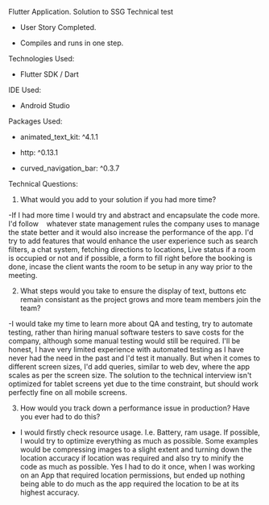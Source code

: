 Flutter Application. Solution to SSG Technical test

-   User Story Completed.

-   Compiles and runs in one step.

Technologies Used:

-   Flutter SDK / Dart

IDE Used:

-   Android Studio

Packages Used:

-   animated_text_kit: ^4.1.1

-   http: ^0.13.1

-   curved_navigation_bar: ^0.3.7

Technical Questions:

1.  What would you add to your solution if you had more time?

-If I had more time I would try and abstract and encapsulate the code more. I'd follow    whatever state management rules the company uses to manage the state better and it would also increase the performance of the app. I'd try to add features that would enhance the user experience such as search filters, a chat system, fetching directions to locations, Live status if a room is occupied or not and if possible, a form to fill right before the booking is done, incase the client wants the room to be setup in any way prior to the meeting.

2.  What steps would you take to ensure the display of text, buttons etc remain consistant as the project grows and more team members join the team?

-I would take my time to learn more about QA and testing, try to automate testing, rather than hiring manual software testers to save costs for the company, although some manual testing would still be required. I'll be honest, I have very limited experience with automated testing as I have never had the need in the past and I'd test it manually. But when it comes to different screen sizes, I'd add queries, similar to web dev, where the app scales as per the screen size. The solution to the technical interview isn't optimized for tablet screens yet due to the time constraint, but should work perfectly fine on all mobile screens.

3.  How would you track down a performance issue in production? Have you ever had to do this?

- I would firstly check resource usage. I.e. Battery, ram usage. If possible, I would try to optimize everything as much as possible. Some examples would be compressing images to a slight extent and turning down the location accuracy if location was required and also try to minify the code as much as possible. Yes I had to do it once, when I was working on an App that required location permissions, but ended up nothing being able to do much as the app required the location to be at its highest accuracy.
